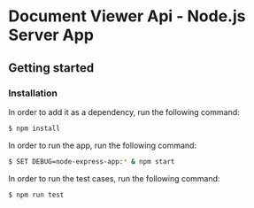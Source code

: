 # Document Viewer Api - Node.js Server App

## Getting started

### Installation
In order to add it as a dependency, run the following command:

``` sh
$ npm install
```

In order to run the app, run the following command:

``` sh
$ SET DEBUG=node-express-app:* & npm start
```

In order to run the test cases, run the following command:

``` sh
$ npm run test
```